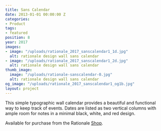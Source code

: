 ```yaml
---
title: Sans Calendar
date: 2013-01-01 00:00:00 Z
categories:
- Product
tags:
- featured
position: 8
year: 2017
images:
- image: "/uploads/rationale_2017_sanscalendar1_1d.jpg"
  alt: rationale design wall sans calendar
- image: "/uploads/rationale_2017_sanscalendar1_2d.jpg"
  alt: rationale design wall sans calendar
thumb_image:
  image: "/uploads/rationale-sanscalendar-0.jpg"
  alt: rationale design wall sans calendar
og_image: "/uploads/rationale_2017_sanscalendar1_og1b.jpg"
layout: project
---
```


This simple typographic wall calendar provides a beautiful and functional way to keep track of events. Dates are listed as two vertical columns with ample room for notes in a minimal black, white, and red design.

Available for purchase from the Rationale [Shop](https://rationale-design.com/shop/sans-wall-calendar/).
